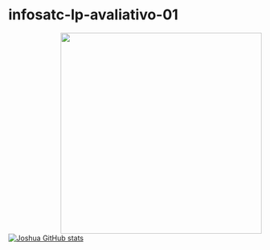 # infosatc-lp-avaliativo-01
 <img align="right" width="400" height="400" src="https://www.google.com/search?q=logo+satc&rlz=1C1GCEU_pt-BRBR940BR940&source=lnms&tbm=isch&sa=X&ved=2ahUKEwiwl6S4pdnyAhWxpZUCHc41CSAQ_AUoAXoECAEQAw&biw=1366&bih=657#imgrc=fLRiuz2LVox0CM">

 [![Joshua GitHub stats](https://github-readme-stats.vercel.app/api?username=NOMEGIT)](https://github.com/Joshua/github-readme-stats)


